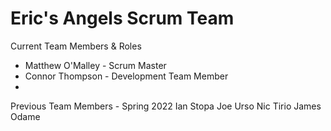 # Eric's Angels Scrum Team

Current Team Members & Roles
- Matthew O'Malley - Scrum Master
- Connor Thompson  - Development Team Member
-

Previous Team Members - Spring 2022
Ian Stopa
Joe Urso
Nic Tirio
James Odame